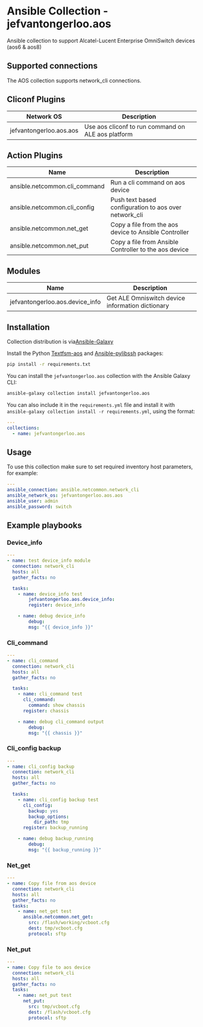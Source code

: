 # Ansible Collection - jefvantongerloo.aos

Ansible collection to support Alcatel-Lucent Enterprise OmniSwitch devices (aos6 &amp; aos8)

## Supported connections

The AOS collection supports network_cli connections.

## Cliconf Plugins

| Network OS                | Description                                                               |
|---------------------------|---------------------------------------------------------------------------|
| jefvantongerloo.aos.aos   | Use aos cliconf to run command on ALE aos platform                        |

## Action Plugins

| Name                           | Description                                                          |
|--------------------------------|----------------------------------------------------------------------|
| ansible.netcommon.cli_command  | Run a cli command on aos device                                      |
| ansible.netcommon.cli_config   | Push text based configuration to aos over network_cli                |
| ansible.netcommon.net_get      | Copy a file from the aos device to Ansible Controller                |
| ansible.netcommon.net_put      | Copy a file from Ansible Controller to the aos device                |

## Modules

| Name                              | Description                                                       |
|-----------------------------------|-------------------------------------------------------------------|
|  jefvantongerloo.aos.device_info  | Get ALE Omniswitch device information dictionary                  |

## Installation

Collection distribution is via[Ansible-Galaxy](https://galaxy.ansible.com/jefvantongerloo/aos)

Install the Python [Textfsm-aos](https://github.com/jefvantongerloo/textfsm-aos) and [Ansible-pylibssh](https://github.com/ansible/pylibssh) packages:

```bash
pip install -r requirements.txt
```

You can install the `jefvantongerloo.aos` collection with the Ansible Galaxy CLI:

```bash
ansible-galaxy collection install jefvantongerloo.aos
```

You can also include it in the `requirements.yml` file and install it with `ansible-galaxy collection install -r requirements.yml`, using the format:

```yaml
---
collections:
  - name: jefvantongerloo.aos
```

## Usage

To use this collection make sure to set required inventory host parameters, for example:

```yaml
---
ansible_connection: ansible.netcommon.network_cli
ansible_network_os: jefvantongerloo.aos.aos
ansible_user: admin
ansible_password: switch
```

## Example playbooks

### Device_info

```yaml
---
- name: test device_info module
  connection: network_cli
  hosts: all
  gather_facts: no

  tasks:
    - name: device_info test
        jefvantongerloo.aos.device_info:
        register: device_info

    - name: debug device_info
        debug:
        msg: "{{ device_info }}"
```

### Cli_command

```yaml
---
- name: cli_command
  connection: network_cli
  hosts: all
  gather_facts: no

  tasks:
    - name: cli_command test
      cli_command:
        command: show chassis
      register: chassis

    - name: debug cli_command output
        debug:
        msg: "{{ chassis }}"
```

### Cli_config backup

```yaml
---
- name: cli_config backup
  connection: network_cli
  hosts: all
  gather_facts: no

  tasks:
    - name: cli_config backup test
      cli_config:
        backup: yes
        backup_options:
          dir_path: tmp
      register: backup_running

    - name: debug backup_running
        debug:
        msg: "{{ backup_running }}"
```

### Net_get

```yaml
---
- name: Copy file from aos device
  connection: network_cli
  hosts: all
  gather_facts: no
  tasks:
    - name: net_get test
      ansible.netcommon.net_get:
        src: /flash/working/vcboot.cfg
        dest: tmp/vcboot.cfg
        protocol: sftp
```

### Net_put

```yaml
---
- name: Copy file to aos device
  connection: network_cli
  hosts: all
  gather_facts: no
  tasks:
    - name: net_put test
      net_put:
        src: tmp/vcboot.cfg
        dest: /flash/vcboot.cfg
        protocol: sftp
